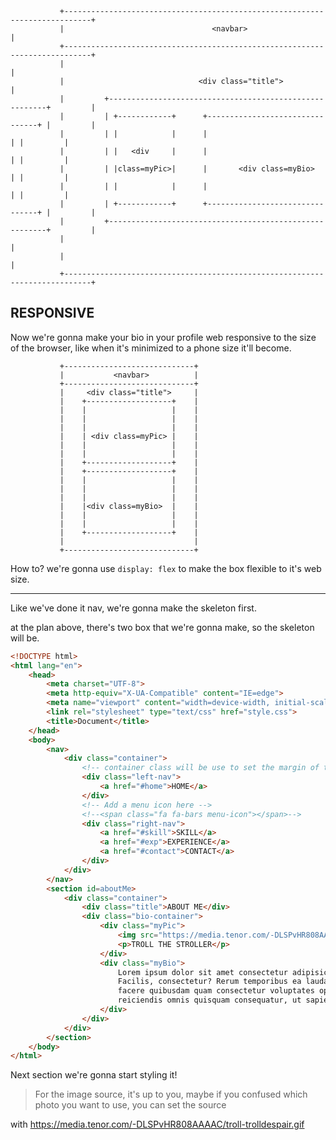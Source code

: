 
               +----------------------------------------------------------------------------+
               |                                 <navbar>                                   |                
               +----------------------------------------------------------------------------+
               |                                                                            |
               |                              <div class="title">                           |
               |         +--------------------------------------------------------+         |
               |         | +------------+      +--------------------------------+ |         |
               |         | |            |      |                                | |         |
               |         | |   <div     |      |                                | |         |
               |         | |class=myPic>|      |       <div class=myBio>        | |         |
               |         | |            |      |                                | |         |
               |         | +------------+      +--------------------------------+ |         | 
               |         +--------------------------------------------------------+         |
               |                                                                            |
               |                                                                            |
               +----------------------------------------------------------------------------+

## RESPONSIVE

Now we're gonna make your bio in your profile web responsive to the size of the browser, like when it's minimized to a phone size it'll become.

               +-----------------------------+
               |           <navbar>          |          
               +-----------------------------+
               |     <div class="title">     |
               |    +-------------------+    |
               |    |                   |    |     
               |    |                   |    |     
               |    |                   |    |     
               |    | <div class=myPic> |    |    
               |    |                   |    |     
               |    |                   |    |     
               |    +-------------------+    |   
               |    +-------------------+    |
               |    |                   |    |     
               |    |                   |    |     
               |    |                   |    |     
               |    |<div class=myBio>  |    |    
               |    |                   |    |     
               |    |                   |    |     
               |    +-------------------+    |   
               |                             |
               +-----------------------------+

How to? we're gonna use `display: flex` to make the box flexible to it's web size.

---
Like we've done it nav, we're gonna make the skeleton first.

at the plan above, there's two box that we're gonna make, so the skeleton will be.
```html
<!DOCTYPE html>
<html lang="en">
    <head>
        <meta charset="UTF-8">
        <meta http-equiv="X-UA-Compatible" content="IE=edge">
        <meta name="viewport" content="width=device-width, initial-scale=1.0">
        <link rel="stylesheet" type="text/css" href="style.css">
        <title>Document</title>
    </head>
    <body>
        <nav>
            <div class="container">
                <!-- container class will be use to set the margin of the web -->
                <div class="left-nav">
                    <a href="#home">HOME</a>
                </div>
                <!-- Add a menu icon here -->
                <!--<span class="fa fa-bars menu-icon"></span>-->
                <div class="right-nav">
                    <a href="#skill">SKILL</a>
                    <a href="#exp">EXPERIENCE</a>
                    <a href="#contact">CONTACT</a>
                </div>
            </div>
        </nav>
        <section id=aboutMe>
            <div class="container">
                <div class="title">ABOUT ME</div>
                <div class="bio-container">
                    <div class="myPic">
                        <img src="https://media.tenor.com/-DLSPvHR808AAAAC/troll-trolldespair.gif" alt="myCoolPhoto">
                        <p>TROLL THE STROLLER</p>
                    </div>
                    <div class="myBio">
                        Lorem ipsum dolor sit amet consectetur adipisicing elit.
                        Facilis, consectetur? Rerum temporibus ea laudantium nihil odit
                        facere quibusdam quam consectetur voluptates optio. Alias expedita
                        reiciendis omnis quisquam consequatur, ut sapiente.
                    </div>
                </div>
            </div>
        </section>
    </body>
</html>
```

Next section we're gonna start styling it!

> For the image source, it's up to you, maybe if you confused which photo you want to use, you can set the source

with https://media.tenor.com/-DLSPvHR808AAAAC/troll-trolldespair.gif
